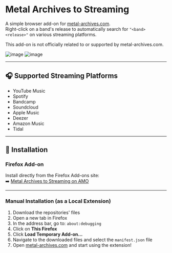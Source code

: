 # Metal Archives to Streaming

A simple browser add-on for [metal-archives.com](https://www.metal-archives.com/).  
Right-click on a band's release to automatically search for `"<band> <release>"` on various streaming platforms.

This add-on is not officially related to or supported by metal-archives.com.

![image](https://github.com/user-attachments/assets/91bcd946-43a5-4c88-b21f-b95a01e5a409)
![image](https://github.com/user-attachments/assets/93968076-259b-40a0-a049-b8a3e7f932c3)


---

## 🎧 Supported Streaming Platforms

- YouTube Music  
- Spotify  
- Bandcamp
- Soundcloud
- Apple Music
- Deezer
- Amazon Music
- Tidal

---

## 🔧 Installation

### Firefox Add-on

Install directly from the Firefox Add-ons site:  
➡️ [Metal Archives to Streaming on AMO](https://addons.mozilla.org/en-US/firefox/addon/metal-archives-to-streaming/)

---

### Manual Installation (as a Local Extension)

1. Download the repositories' files
2. Open a new tab in Firefox  
3. In the address bar, go to: `about:debugging`  
4. Click on **This Firefox**  
5. Click **Load Temporary Add-on...**  
6. Navigate to the downloaded files and select the `manifest.json` file  
7. Open [metal-archives.com](https://www.metal-archives.com/) and start using the extension!


